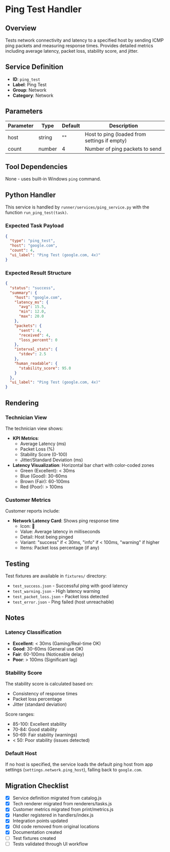 # Ping Test Handler

## Overview

Tests network connectivity and latency to a specified host by sending ICMP ping packets and measuring response times. Provides detailed metrics including average latency, packet loss, stability score, and jitter.

## Service Definition

- **ID**: `ping_test`
- **Label**: Ping Test
- **Group**: Network
- **Category**: Network

## Parameters

| Parameter | Type   | Default | Description                                  |
| --------- | ------ | ------- | -------------------------------------------- |
| host      | string | ""      | Host to ping (loaded from settings if empty) |
| count     | number | 4       | Number of ping packets to send               |

## Tool Dependencies

None - uses built-in Windows `ping` command.

## Python Handler

This service is handled by `runner/services/ping_service.py` with the function `run_ping_test(task)`.

### Expected Task Payload

```json
{
  "type": "ping_test",
  "host": "google.com",
  "count": 4,
  "ui_label": "Ping Test (google.com, 4x)"
}
```

### Expected Result Structure

```json
{
  "status": "success",
  "summary": {
    "host": "google.com",
    "latency_ms": {
      "avg": 15.5,
      "min": 12.0,
      "max": 20.0
    },
    "packets": {
      "sent": 4,
      "received": 4,
      "loss_percent": 0
    },
    "interval_stats": {
      "stdev": 2.5
    },
    "human_readable": {
      "stability_score": 95.0
    }
  },
  "ui_label": "Ping Test (google.com, 4x)"
}
```

## Rendering

### Technician View

The technician view shows:

- **KPI Metrics**:
  - Average Latency (ms)
  - Packet Loss (%)
  - Stability Score (0-100)
  - Jitter/Standard Deviation (ms)
- **Latency Visualization**: Horizontal bar chart with color-coded zones
  - Green (Excellent): < 30ms
  - Blue (Good): 30-60ms
  - Brown (Fair): 60-100ms
  - Red (Poor): > 100ms

### Customer Metrics

Customer reports include:

- **Network Latency Card**: Shows ping response time
  - Icon: 📡
  - Value: Average latency in milliseconds
  - Detail: Host being pinged
  - Variant: "success" if < 30ms, "info" if < 100ms, "warning" if higher
  - Items: Packet loss percentage (if any)

## Testing

Test fixtures are available in `fixtures/` directory:

- `test_success.json` - Successful ping with good latency
- `test_warning.json` - High latency warning
- `test_packet_loss.json` - Packet loss detected
- `test_error.json` - Ping failed (host unreachable)

## Notes

### Latency Classification

- **Excellent**: < 30ms (Gaming/Real-time OK)
- **Good**: 30-60ms (General use OK)
- **Fair**: 60-100ms (Noticeable delay)
- **Poor**: > 100ms (Significant lag)

### Stability Score

The stability score is calculated based on:

- Consistency of response times
- Packet loss percentage
- Jitter (standard deviation)

Score ranges:

- 85-100: Excellent stability
- 70-84: Good stability
- 50-69: Fair stability (warnings)
- < 50: Poor stability (issues detected)

### Default Host

If no host is specified, the service loads the default ping host from app settings (`settings.network.ping_host`), falling back to `google.com`.

## Migration Checklist

- [x] Service definition migrated from catalog.js
- [x] Tech renderer migrated from renderers/tasks.js
- [x] Customer metrics migrated from print/metrics.js
- [x] Handler registered in handlers/index.js
- [x] Integration points updated
- [x] Old code removed from original locations
- [x] Documentation created
- [ ] Test fixtures created
- [ ] Tests validated through UI workflow
